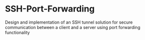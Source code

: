 # SSH-Port-Forwarding
Design and implementation of an SSH tunnel solution for secure communication between a client and a server using port forwarding functionality
